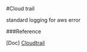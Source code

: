 #Cloud trail

standard logging for aws error

###Reference

[Doc] [Cloudtrail](https://aws.amazon.com/cloudtrail/)